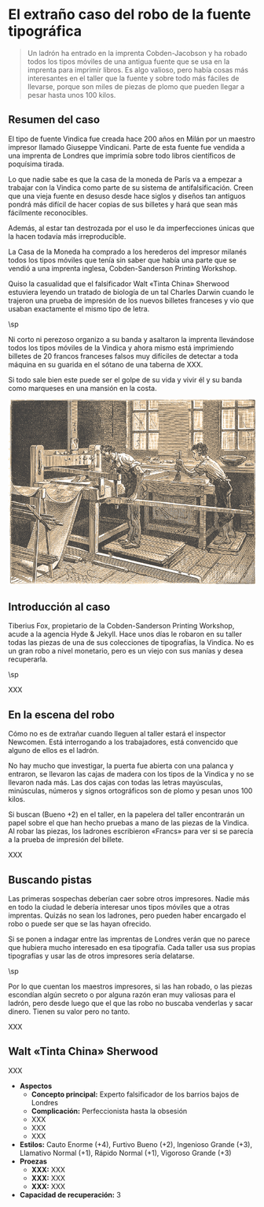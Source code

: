 # El extraño caso del robo de la fuente tipográfica

> Un ladrón ha entrado en la imprenta Cobden-Jacobson y ha robado todos los tipos móviles de una antigua fuente que se usa en la imprenta para imprimir libros. Es algo valioso, pero había cosas más interesantes en el taller que la fuente y sobre todo más fáciles de llevarse, porque son miles de piezas de plomo que pueden llegar a pesar hasta unos 100 kilos.

## Resumen del caso

El tipo de fuente Vindica fue creada hace 200 años en Milán por un maestro impresor llamado Giuseppe Vindicani. Parte de esta fuente fue vendida a una imprenta de Londres que imprimía sobre todo libros científicos de poquísima tirada.

Lo que nadie sabe es que la casa de la moneda de París va a empezar a trabajar con la Vindica como parte de su sistema de antifalsificación. Creen que una vieja fuente en desuso desde hace siglos y diseños tan antiguos pondrá más difícil de hacer copias de sus billetes y hará que sean más fácilmente reconocibles.

Además, al estar tan destrozada por el uso le da imperfecciones únicas que la hacen todavía más irreproducible.

La Casa de la Moneda ha comprado a los herederos del impresor milanés todos los tipos móviles que tenía sin saber que había una parte que se vendió a una imprenta inglesa, Cobden-Sanderson Printing Workshop.

Quiso la casualidad que el falsificador Walt «Tinta China» Sherwood estuviera leyendo un tratado de biología de un tal Charles Darwin cuando le trajeron una prueba de impresión de los nuevos billetes franceses y vio que usaban exactamente el mismo tipo de letra.

\sp

Ni corto ni perezoso organizo a su banda y asaltaron la imprenta llevándose todos los tipos móviles de la Vindica y ahora mismo está imprimiendo billetes de 20 francos franceses falsos muy difíciles de detectar a toda máquina en su guarida en el sótano de una taberna de XXX.

Si todo sale bien este puede ser el golpe de su vida y vivir él y su banda como marqueses en una mansión en la costa.

[![Hand-Blocking Wallpaper by Jules Férat](./assests/images/hand-block-wallpaper-864.png "Hand-Blocking Wallpaper by Jules Férat")](https://www.oldbookillustrations.com/illustrations/hand-block-wallpaper/ "Hand-Blocking Wallpaper by Jules Férat")

## Introducción al caso

Tiberius Fox, propietario de la Cobden-Sanderson Printing Workshop, acude a la agencia Hyde & Jekyll. Hace unos días le robaron en su taller todas las piezas de una de sus colecciones de tipografías, la Vindica. No es un gran robo a nivel monetario, pero es un viejo con sus manías y desea recuperarla.

\sp

XXX

## En la escena del robo

Cómo no es de extrañar cuando lleguen al taller estará el inspector Newcomen. Está interrogando a los trabajadores, está convencido que alguno de ellos es el ladrón.

No hay mucho que investigar, la puerta fue abierta con una palanca y entraron, se llevaron las cajas de madera con los tipos de la Vindica y no se llevaron nada más. Las dos cajas con todas las letras mayúsculas, minúsculas, números y signos ortográficos son de plomo y pesan unos 100 kilos.

Si buscan (Bueno +2) en el taller, en la papelera del taller encontrarán un papel sobre el que han hecho pruebas a mano de las piezas de la Vindica. Al robar las piezas, los ladrones escribieron «Francs» para ver si se parecía a la prueba de impresión del billete. 

XXX

## Buscando pistas

Las primeras sospechas deberían caer sobre otros impresores. Nadie más en todo la ciudad le debería interesar unos tipos móviles que a otras imprentas. Quizás no sean los ladrones, pero pueden haber encargado el robo o puede ser que se las hayan ofrecido.

Si se ponen a indagar entre las imprentas de Londres verán que no parece que hubiera mucho interesado en esa tipografía. Cada taller usa sus propias tipografías y usar las de otros impresores sería delatarse.

\sp

Por lo que cuentan los maestros impresores, si las han robado, o las piezas escondían algún secreto o por alguna razón eran muy valiosas para el ladrón, pero desde luego que el que las robo no buscaba venderlas y sacar dinero. Tienen su valor pero no tanto. 

XXX

## Walt «Tinta China» Sherwood

XXX

* **Aspectos**
  * **Concepto principal:** Experto falsificador de los barrios bajos de Londres
  * **Complicación:** Perfeccionista hasta la obsesión
  * XXX
  * XXX
  * XXX
* **Estilos:** Cauto Enorme (+4), Furtivo Bueno (+2), Ingenioso Grande (+3), Llamativo Normal (+1), Rápido Normal (+1), Vigoroso Grande (+3)
* **Proezas**
  * **XXX:** XXX
  * **XXX:** XXX
  * **XXX:** XXX
* **Capacidad de recuperación:** 3